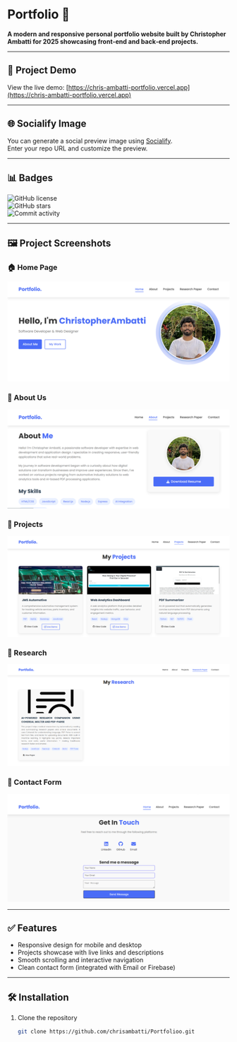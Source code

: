 # Portfolio 🚀

**A modern and responsive personal portfolio website built by Christopher Ambatti for 2025 showcasing front‑end and back‑end projects.**

---

## 🎯 Project Demo  
View the live demo: [https://chris-ambatti-portfolio.vercel.app](https://chris-ambatti-portfolio.vercel.app)

---

## 🌐 Socialify Image  
You can generate a social preview image using [Socialify](https://socialify.git.ci).  
Enter your repo URL and customize the preview.

---

## 📊 Badges  
![GitHub license](https://img.shields.io/github/license/chrisambatti/Portfolioo)  
![GitHub stars](https://img.shields.io/github/stars/chrisambatti/Portfolioo?style=social)  
![Commit activity](https://img.shields.io/github/commit-activity/m/chrisambatti/Portfolioo)

---

## 🖼️ Project Screenshots

### 🏠 Home Page  
[![Home page](https://github.com/chrisambatti/Portfolioo/blob/main/assets/page1.png?raw=true)](https://github.com/chrisambatti/Portfolioo/blob/main/assets/page1.png?raw=true)

### 📄 About Us  
[![Page 2 Preview](https://github.com/chrisambatti/Portfolioo/blob/main/assets/page2.png?raw=true)](https://github.com/chrisambatti/Portfolioo/blob/main/assets/page2.png?raw=true)

### 👤 Projects  
[![Page 3 Preview](https://github.com/chrisambatti/Portfolioo/blob/main/assets/page3.png?raw=true)](https://github.com/chrisambatti/Portfolioo/blob/main/assets/page3.png?raw=true)  

### 🔎 Research
[![Page 4 Preview](https://github.com/chrisambatti/Portfolioo/blob/main/assets/page4.png?raw=true)](https://github.com/chrisambatti/Portfolioo/blob/main/assets/page4.png?raw=true)

### 📩 Contact Form  
[![Contact](https://github.com/chrisambatti/Portfolioo/blob/main/assets/page5.png?raw=true)](https://github.com/chrisambatti/Portfolioo/blob/main/assets/page5.png?raw=true)


---

## ✅ Features  
- Responsive design for mobile and desktop  
- Projects showcase with live links and descriptions  
- Smooth scrolling and interactive navigation  
- Clean contact form (integrated with Email or Firebase)

---

## 🛠️ Installation

1. Clone the repository  
   ```bash
   git clone https://github.com/chrisambatti/Portfolioo.git
